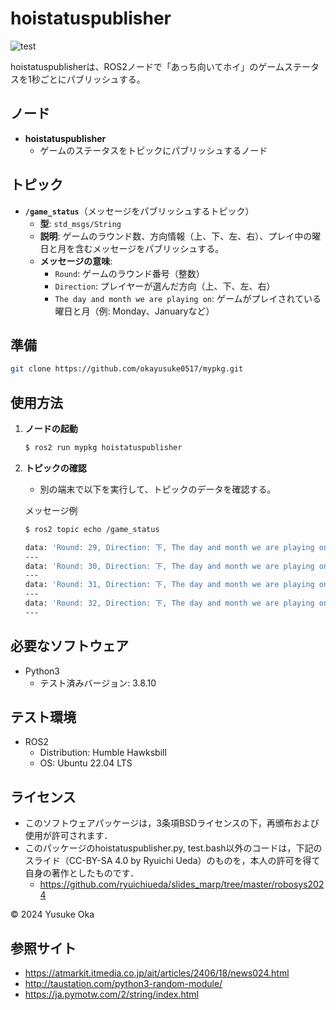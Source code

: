 # hoistatuspublisher
![test](https://github.com/okayusuke0517/mypkg/actions/workflows/test.yml/badge.svg)

hoistatuspublisherは、ROS2ノードで「あっち向いてホイ」のゲームステータスを1秒ごとにパブリッシュする。

## ノード

- **hoistatuspublisher**
  - ゲームのステータスをトピックにパブリッシュするノード

## トピック

- **`/game_status`**（メッセージをパブリッシュするトピック）
  - **型**: `std_msgs/String`
  - **説明**: ゲームのラウンド数、方向情報（上、下、左、右）、プレイ中の曜日と月を含むメッセージをパブリッシュする。
  - **メッセージの意味**:
    - `Round`: ゲームのラウンド番号（整数）
    - `Direction`: プレイヤーが選んだ方向（上、下、左、右）
    - `The day and month we are playing on`: ゲームがプレイされている曜日と月（例: Monday、Januaryなど）


## 準備

```bash
git clone https://github.com/okayusuke0517/mypkg.git
```
 
## 使用方法

1. **ノードの起動**
   ```bash
   $ ros2 run mypkg hoistatuspublisher
   ```

2. **トピックの確認**
   - 別の端末で以下を実行して、トピックのデータを確認する。
   
   メッセージ例
   ```bash
   $ ros2 topic echo /game_status

   data: 'Round: 29, Direction: 下, The day and month we are playing on: Wednesday, January'
   ---
   data: 'Round: 30, Direction: 下, The day and month we are playing on: Wednesday, January'
   ---
   data: 'Round: 31, Direction: 下, The day and month we are playing on: Wednesday, January'
   ---
   data: 'Round: 32, Direction: 下, The day and month we are playing on: Wednesday, January'
   ---
   ```

## 必要なソフトウェア

- Python3
  - テスト済みバージョン: 3.8.10
 
## テスト環境

- ROS2
  - Distribution: Humble Hawksbill
  - OS: Ubuntu 22.04 LTS

## ライセンス

* このソフトウェアパッケージは，3条項BSDライセンスの下，再頒布および使用が許可されます．
* このパッケージのhoistatuspublisher.py, test.bash以外のコードは，下記のスライド（CC-BY-SA 4.0 by Ryuichi Ueda）のものを，本人の許可を得て自身の著作としたものです．
    - https://github.com/ryuichiueda/slides_marp/tree/master/robosys2024

© 2024 Yusuke Oka

## 参照サイト

- https://atmarkit.itmedia.co.jp/ait/articles/2406/18/news024.html
- http://taustation.com/python3-random-module/
- https://ja.pymotw.com/2/string/index.html
